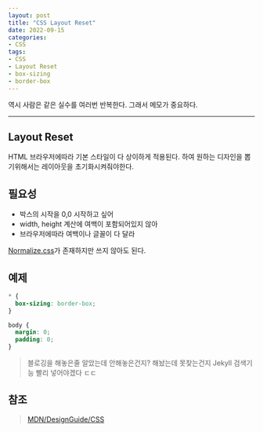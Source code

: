 ```yaml
---
layout: post
title: "CSS Layout Reset"
date: 2022-09-15
categories:
- CSS
tags:
- CSS
- Layout Reset
- box-sizing
- border-box
---
```


역시 사람은 같은 실수를 여러번 반복한다. 그래서 메모가 중요하다.

---

## Layout Reset

HTML 브라우저에따라 기본 스타일이 다 상이하게 적용된다. 하여 원하는 디자인을 뽑기위해서는 레이아웃을 초기화시켜줘야한다.

## 필요성

- 박스의 시작을 0,0 시작하고 싶어
- width, height 계산에 여백이 포함되어있지 않아
- 브라우저에따라 여백이나 글꼴이 다 달라

[Normalize.css](http://necolas.github.io/normalize.css/)가 존재하지만 쓰지 않아도 된다.

## 예제

```css
* {
  box-sizing: border-box;
}

body {
  margin: 0;
  padding: 0;
}
```

> 블로깅을 해놓은줄 알았는데 안해놓은건지? 해놨는데 못찾는건지 Jekyll 검색기능 빨리 넣어야겠다 ㄷㄷ

## 참조

> [MDN/DesignGuide/CSS](https://developer.mozilla.org/ko/docs/MDN/Writing_guidelines/Writing_style_guide/Code_style_guide/CSS)